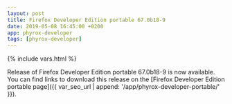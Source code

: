 ```yaml
---
layout: post
title: Firefox Developer Edition portable 67.0b18-9
date: 2019-05-08 16:45:00 +0200
app: phyrox-developer
tags: [phyrox-developer]
---
```

{% include vars.html %}

Release of Firefox Developer Edition portable 67.0b18-9 is now available.<br />
You can find links to download this release on the [Firefox Developer Edition portable page]({{ var_seo_url | append: '/app/phyrox-developer-portable/' }}).